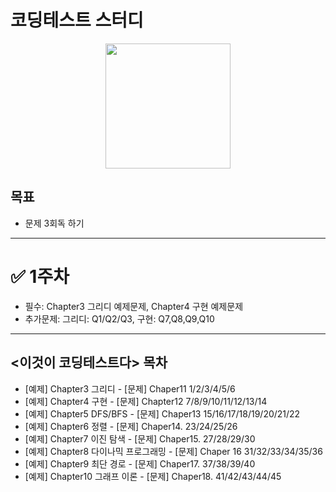 # 코딩테스트 스터디
<p align='center'><img src="https://user-images.githubusercontent.com/76730867/136645764-9bdf4732-a2ca-477c-a694-ed223f3fc293.png" width="200px" height="200px"/></center></p>

## 목표
- 문제 3회독 하기

---

# ✅ 1주차
- 필수: Chapter3 그리디 예제문제, Chapter4 구현 예제문제
- 추가문제: 그리디: Q1/Q2/Q3, 구현: Q7,Q8,Q9,Q10



---------------------------------------------------------

## <이것이 코딩테스트다> 목차

- [예제] Chapter3 그리디 - [문제] Chaper11 1/2/3/4/5/6
- [예제] Chapter4 구현 - [문제] Chapter12 7/8/9/10/11/12/13/14
- [예제] Chapter5 DFS/BFS - [문제] Chaper13 15/16/17/18/19/20/21/22
- [예제] Chapter6 정렬 - [문제] Chaper14. 23/24/25/26
- [예제] Chapter7 이진 탐색 - [문제] Chaper15. 27/28/29/30
- [예제] Chapter8 다이나믹 프로그래밍 - [문제] Chaper 16 31/32/33/34/35/36
- [예제] Chapter9 최단 경로 - [문제] Chaper17. 37/38/39/40
- [예제] Chapter10 그래프 이론 - [문제] Chaper18. 41/42/43/44/45
